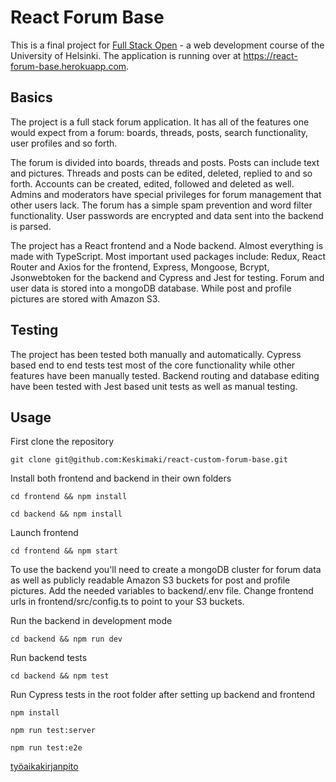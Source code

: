 # React Forum Base

This is a final project for [Full Stack Open](https://fullstackopen.com/) - a web development course of the University of Helsinki. The application is running over at https://react-forum-base.herokuapp.com.

## Basics

The project is a full stack forum application. It has all of the features one would expect from a forum: boards, threads, posts, search functionality, user profiles and so forth. 

The forum is divided into boards, threads and posts. Posts can include text and pictures. Threads and posts can be edited, deleted, replied to and so forth. Accounts can be created, edited, followed and deleted as well. Admins and moderators have special privileges for forum management that other users lack. The forum has a simple spam prevention and word filter functionality. User passwords are encrypted and data sent into the backend is parsed. 

The project has a React frontend and a Node backend. Almost everything is made with TypeScript. Most important used packages include: Redux, React Router and Axios for the frontend, Express, Mongoose, Bcrypt, Jsonwebtoken for the backend and Cypress and Jest for testing. Forum and user data is stored into a mongoDB database. While post and profile pictures are stored with Amazon S3.

## Testing

The project has been tested both manually and automatically. Cypress based end to end tests test most of the core functionality while other features have been manually tested. Backend routing and database editing have been tested with Jest based unit tests as well as manual testing.

## Usage

First clone the repository

`git clone git@github.com:Keskimaki/react-custom-forum-base.git` 

Install both frontend and backend in their own folders

`cd frontend && npm install`

`cd backend && npm install`

Launch frontend

`cd frontend && npm start`

To use the backend you'll need to create a mongoDB cluster for forum data as well as publicly readable Amazon S3 buckets for post and profile pictures. Add the needed variables to backend/.env file. Change frontend urls in frontend/src/config.ts to point to your S3 buckets.

Run the backend in development mode

`cd backend && npm run dev`

Run backend tests

`cd backend && npm test`

Run Cypress tests in the root folder after setting up backend and frontend

`npm install`

`npm run test:server`

`npm run test:e2e`

[työaikakirjanpito](https://github.com/Keskimaki/react-custom-forum-base/blob/master/tuntikirjanpito.md)
